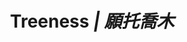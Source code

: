 ---
layout: gallery
title: Treeness  <em>|  願托喬木</em>
photos:
  - image: /uploads/treeness1.png
  - image: /uploads/treeness2.JPG
    caption:
      kj: あらたうと青葉若葉の日の光
permalink: /gallery/treeness/
---